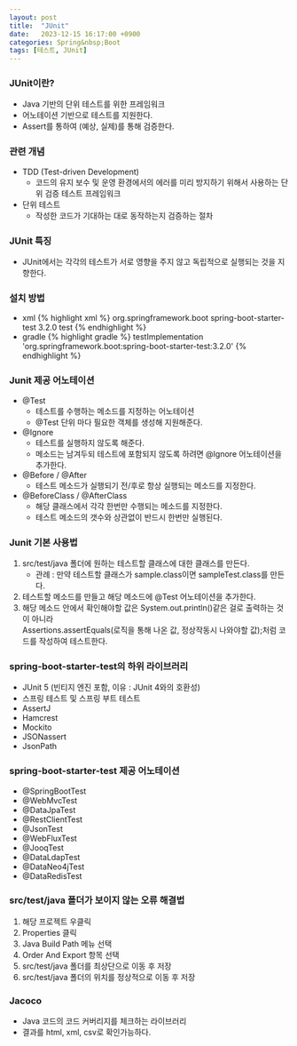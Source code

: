 ```yaml
---
layout: post
title:  "JUnit"
date:   2023-12-15 16:17:00 +0900
categories: Spring&nbsp;Boot
tags: [테스트, JUnit]
---
```


### JUnit이란?

- Java 기반의 단위 테스트를 위한 프레임워크
- 어노테이션 기반으로 테스트를 지원한다.
- Assert를 통하여 (예상, 실제)를 통해 검증한다.

### 관련 개념

- TDD (Test-driven Development)
    - 코드의 유지 보수 및 운영 환경에서의 에러를 미리 방지하기 위해서 사용하는 단위 검증 테스트 프레임워크
- 단위 테스트
    - 작성한 코드가 기대하는 대로 동작하는지 검증하는 절차

### JUnit 특징

- JUnit에서는 각각의 테스트가 서로 영향을 주지 않고 독립적으로 실행되는 것을 지향한다.

### 설치 방법

- xml
    {% highlight xml %}
    <dependency>
        <groupId>org.springframework.boot</groupId>
        <artifactId>spring-boot-starter-test</artifactId>
        <version>3.2.0</version>
        <scope>test</scope>
    </dependency>
    {% endhighlight %}
- gradle
    {% highlight gradle %}
    testImplementation 'org.springframework.boot:spring-boot-starter-test:3.2.0'
    {% endhighlight %}

### Junit 제공 어노테이션

- @Test
    - 테스트를 수행하는 메소드를 지정하는 어노테이션
    - @Test 단위 마다 필요한 객체를 생성해 지원해준다. 
- @Ignore
    - 테스트를 실행하지 않도록 해준다.
    - 메소드는 남겨두되 테스트에 포함되지 않도록 하려면 @Ignore 어노테이션을 추가한다.
- @Before / @After
    - 테스트 메소드가 실행되기 전/후로 항상 실행되는 메소드를 지정한다.
- @BeforeClass / @AfterClass
    - 해당 클래스에서 각각 한번만 수행되는 메소드를 지정한다.
    - 테스트 메소드의 갯수와 상관없이 반드시 한번만 실행된다.

### Junit 기본 사용법

1. src/test/java 폴더에 원하는 테스트할 클래스에 대한 클래스를 만든다.  
    - 관례 : 만약 테스트할 클래스가 sample.class이면 sampleTest.class를 만든다.
2. 테스트할 메소드를 만들고 해당 메소드에 @Test 어노테이션을 추가한다.
3. 해당 메소드 안에서 확인해야할 값은 System.out.println()같은 걸로 출력하는 것이 아니라  
Assertions.assertEquals(로직을 통해 나온 값, 정상작동시 나와야할 값);처럼 코드를 작성하여 테스트한다.

### spring-boot-starter-test의 하위 라이브러리

- JUnit 5 (빈티지 엔진 포함, 이유 : JUnit 4와의 호환성)
- 스프링 테스트 및 스프링 부트 테스트
- AssertJ
- Hamcrest
- Mockito
- JSONassert
- JsonPath

### spring-boot-starter-test 제공 어노테이션

- @SpringBootTest
- @WebMvcTest
- @DataJpaTest
- @RestClientTest
- @JsonTest
- @WebFluxTest
- @JooqTest
- @DataLdapTest
- @DataNeo4jTest
- @DataRedisTest

### src/test/java 폴더가 보이지 않는 오류 해결법

1. 해당 프로젝트 우클릭
2. Properties 클릭
3. Java Build Path 메뉴 선택
4. Order And Export 항목 선택
5. src/test/java 폴더를 최상단으로 이동 후 저장
6. src/test/java 폴더의 위치를 정상적으로 이동 후 저장

### Jacoco

- Java 코드의 코드 커버리지를 체크하는 라이브러리
- 결과를 html, xml, csv로 확인가능하다.